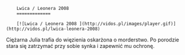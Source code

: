 
        Lwica / Leonera 2008 
        =============
        
        [![Lwica / Leonera 2008 ](http://vidos.pl/images/player.gif)](http://vidos.pl/lwica-leonera-2008)
        
        
 Ciężarna Julia trafia do więzienia oskarżona o morderstwo. Po porodzie stara się zatrzymać przy sobie synka i zapewnić mu ochronę.
    